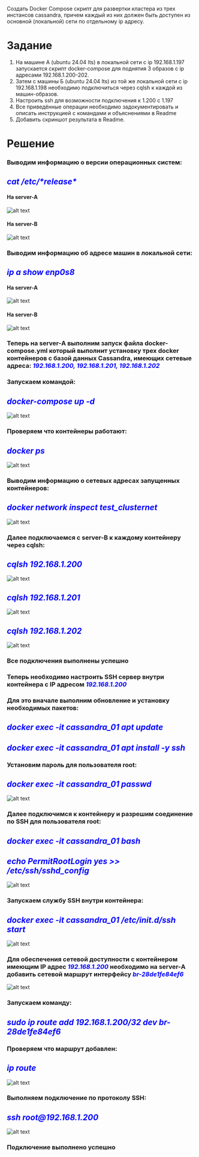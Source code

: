 Создать Docker Compose скрипт для развертки кластера из трех инстансов cassandra, причем каждый из них должен быть доступен из основной (локальной) сети по отдельному ip адресу.

# Задание
1. На машине А (ubuntu 24.04 lts) в локальной сети с ip 192.168.1.197 запускается скрипт docker-compose для поднятия 3 образов с ip адресами 192.168.1.200-202.
2. Затем с машины Б (ubuntu 24.04 lts) из той же локальной сети с ip 192.168.1.198 необходимо подключиться через cqlsh к каждой из машин-образов.
3. Настроить ssh для возможности подключения к 1.200 с 1.197
4. Все приведённые операции необходимо задокументировать и описать инструкцией с командами и объяснениями в Readme
5. Добавить скриншот результата в Readme.


# Решение

### Выводим информацию о версии операционных систем:
## *<span style="color:blue">cat /etc/\*release\*</span>*
#### На server-A
![alt text](./images/ver-A.png)

#### На server-B
![alt text](./images/ver-B.png)

### Выводим информацию об адресе машин в локальной сети:
## *<span style="color:blue">ip a show enp0s8</span>*
#### На server-A
![alt text](./images/ipaddr-A.png)
#### На server-B
![alt text](./images/ipaddr-B.png)

### Теперь на server-А выполним запуск файла docker-compose.yml который выполнит установку трех docker контейнеров с базой данных Cassandra, имеющих сетевые адреса: *<span style="color:blue">192.168.1.200, 192.168.1.201, 192.168.1.202</span>*
### Запускаем командой:
## <span style="color:blue">*docker-compose up -d*</span>
![alt text](./images/dc-up.png)

### Проверяем что контейнеры работают:
## *<span style="color:blue">docker ps</span>*
![alt text](./images/d-ps.png)

### Выводим информацию о сетевых адресах запущенных контейнеров:
## *<span style="color:blue">docker network inspect test_clusternet</span>*
 ![alt text](./images/network.png)

### Далее подключаемся с server-B к каждому контейнеру через сqlsh:
## *<span style="color:blue">cqlsh 192.168.1.200</span>*
![alt text](./images/cqlsh200.png)
## *<span style="color:blue">cqlsh 192.168.1.201</span>*
![alt text](./images/cqlsh201.png)
## *<span style="color:blue">cqlsh 192.168.1.202</span>*
![alt text](./images/cqlsh202.png)

### Все подключения выполнены успешно

### Теперь необходимо настроить SSH сервер внутри контейнера с IP адресом *<span style="color:blue">192.168.1.200</span>*
### Для это вначале выполним обновление и установку необходимых пакетов:
## *<span style="color:blue">docker exec -it cassandra_01 apt update</span>*
## *<span style="color:blue">docker exec -it cassandra_01 apt install -y ssh</span>*
### Установим пароль для пользователя root:
## *<span style="color:blue">docker exec -it cassandra_01 passwd</span>*
![alt text](./images/passwd.png)

### Далее подключимся к контейнеру и разрешим соединение по SSH для пользователя root:
## *<span style="color:blue">docker exec -it cassandra_01 bash</span>*
## *<span style="color:blue">echo PermitRootLogin yes >> /etc/ssh/sshd_config</span>*
![alt text](./images/sshd_config.png)

### Запускаем службу SSH внутри контейнера:
## *<span style="color:blue">docker exec -it cassandra_01 /etc/init.d/ssh start</span>*
![alt text](./images/ssh_start.png)


### Для обеспечения сетевой доступности с контейнером имеющим IP адрес *<span style="color:blue">192.168.1.200* необходимо на server-А добавить сетевой маршрут интерфейсу *<span style="color:blue">br-28de1fe84ef6</span>* 
![alt text](./images/ipa.png)
### Запускаем команду:
## *<span style="color:blue">sudo ip route add 192.168.1.200/32 dev br-28de1fe84ef6</span>*
### Проверяем что маршрут добавлен:
## *<span style="color:blue">ip route</span>*
![alt text](./images/iproutes.png) <!-- ip route -->

### Выполняем подключение по протоколу SSH:
## *<span style="color:blue">ssh <span style="color:blue">root</span>@192.168.1.200</span>*
![alt text](./images/ssh.png)

### Подключение выполнено успешно
